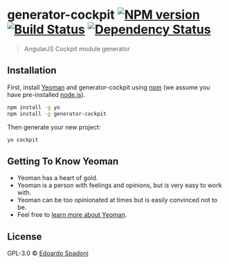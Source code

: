 # generator-cockpit [![NPM version][npm-image]][npm-url] [![Build Status][travis-image]][travis-url] [![Dependency Status][daviddm-image]][daviddm-url]
> AngularJS Cockpit module generator

## Installation

First, install [Yeoman](http://yeoman.io) and generator-cockpit using [npm](https://www.npmjs.com/) (we assume you have pre-installed [node.js](https://nodejs.org/)).

```bash
npm install -g yo
npm install -g generator-cockpit
```

Then generate your new project:

```bash
yo cockpit
```

## Getting To Know Yeoman

 * Yeoman has a heart of gold.
 * Yeoman is a person with feelings and opinions, but is very easy to work with.
 * Yeoman can be too opinionated at times but is easily convinced not to be.
 * Feel free to [learn more about Yeoman](http://yeoman.io/).

## License

GPL-3.0 © [Edoardo Spadoni](edospadoni.github.io)


[npm-image]: https://badge.fury.io/js/generator-cockpit.svg
[npm-url]: https://npmjs.org/package/generator-cockpit
[travis-image]: https://travis-ci.org/edospadoni/generator-cockpit.svg?branch=master
[travis-url]: https://travis-ci.org/edospadoni/generator-cockpit
[daviddm-image]: https://david-dm.org/edospadoni/generator-cockpit.svg?theme=shields.io
[daviddm-url]: https://david-dm.org/edospadoni/generator-cockpit
